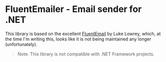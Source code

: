 # FluentEmailer - Email sender for .NET
This library is based on the excellent [FluentEmail](https://github.com/lukencode/FluentEmail) by Luke Lowrey, which, at the time I'm writing this, looks like it is not being maintained any longer (unfortunately).

> Note: This library is not compatible with .NET Framework projects.

